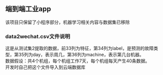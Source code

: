 ## 端到端工业app
该项目只保留了小程序部分，机器学习相关内容与数据集已移除

### data2wechat.csv文件说明
这是从测试集2提取的数据，前33列为特征，第34列为label，是预测的故障类型，第35列为day，表示周几，第36列为machine，表示第几台机器。
<br>数据假设：共4个机组，每个机组工作7天，每个机组每天产生40条数据。
<br>开发时自己把这个文件导入到云端数据库
